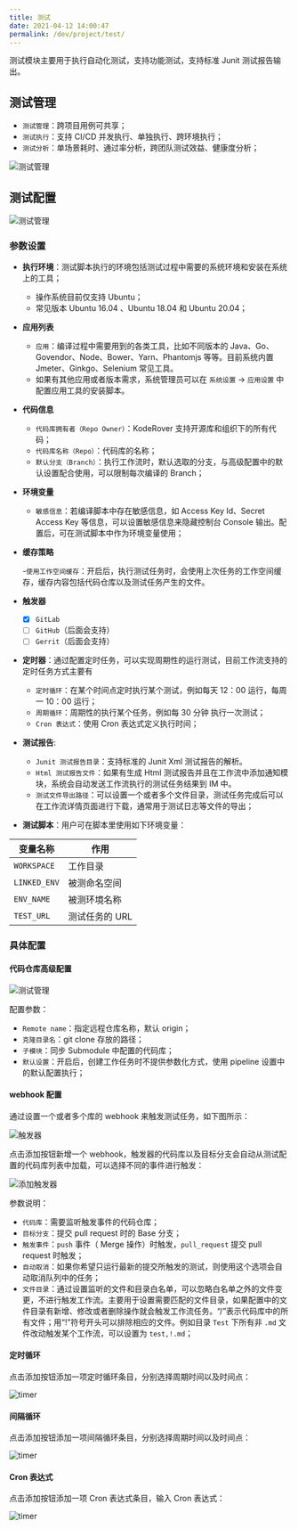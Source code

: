 ```yaml
---
title: 测试
date: 2021-04-12 14:00:47
permalink: /dev/project/test/
---
```


测试模块主要用于执行自动化测试，支持功能测试，支持标准 Junit 测试报告输出。

## 测试管理

- `测试管理`：跨项目用例可共享；
- `测试执行`：支持 CI/CD 并发执行、单独执行、跨环境执行；
- `测试分析`：单场景耗时、通过率分析，跨团队测试效益、健康度分析；

![测试管理](./_images/test.png)

## 测试配置

![测试管理](./_images/add-test.png)

### 参数设置

- **执行环境**：测试脚本执行的环境包括测试过程中需要的系统环境和安装在系统上的工具；

  - 操作系统目前仅支持 Ubuntu；
  - 常见版本 Ubuntu 16.04 、Ubuntu 18.04 和 Ubuntu 20.04；

- **应用列表**

  - `应用`：编译过程中需要用到的各类工具，比如不同版本的 Java、Go、Govendor、Node、Bower、Yarn、Phantomjs 等等。目前系统内置 Jmeter、Ginkgo、Selenium 常见工具。
  - 如果有其他应用或者版本需求，系统管理员可以在 `系统设置` -> `应用设置` 中配置应用工具的安装脚本。

- **代码信息**

  - `代码库拥有者（Repo Owner）`：KodeRover 支持开源库和组织下的所有代码；
  - `代码库名称（Repo）`：代码库的名称；
  - `默认分支（Branch）`：执行工作流时，默认选取的分支，与高级配置中的默认设置配合使用，可以限制每次编译的 Branch；

- **环境变量**

  - `敏感信息`：若编译脚本中存在敏感信息，如 Access Key Id、Secret Access Key 等信息，可以设置敏感信息来隐藏控制台 Console 输出。配置后，可在测试脚本中作为环境变量使用；

- **缓存策略**

  -`使用工作空间缓存`：开启后，执行测试任务时，会使用上次任务的工作空间缓存，缓存内容包括代码仓库以及测试任务产生的文件。

- **触发器**

  - [x] `GitLab`
  - [ ] `GitHub`（后面会支持）
  - [ ] `Gerrit`（后面会支持）

- **定时器**：通过配置定时任务，可以实现周期性的运行测试，目前工作流支持的定时任务方式主要有

  - `定时循环`：在某个时间点定时执行某个测试，例如每天 12：00 运行，每周一 10：00 运行；
  - `周期循环`：周期性的执行某个任务，例如每 30 分钟 执行一次测试；
  - `Cron 表达式`：使用 Cron 表达式定义执行时间；

- **测试报告**:

  - `Junit 测试报告目录`：支持标准的 Junit Xml 测试报告的解析。
  - `Html 测试报告文件`：如果有生成 Html 测试报告并且在工作流中添加通知模块，系统会自动发送工作流执行的测试任务结果到 IM 中。
  - `测试文件导出路径`：可以设置一个或者多个文件目录，测试任务完成后可以在工作流详情页面进行下载，通常用于测试日志等文件的导出；

- **测试脚本**：用户可在脚本里使用如下环境变量：

| 变量名称     | 作用         |
| ------------ | ------------ |
| `WORKSPACE`  | 工作目录     |
| `LINKED_ENV` | 被测命名空间  |
| `ENV_NAME`   | 被测环境名称  |
| `TEST_URL`   | 测试任务的 URL|

### 具体配置

#### 代码仓库高级配置

![测试管理](./_images/advanced-oauth.png)

配置参数：

- `Remote name`：指定远程仓库名称，默认 origin；
- `克隆目录名`：git clone 存放的路径；
- `子模块`：同步 Submodule 中配置的代码库；
- `默认设置`：开启后，创建工作任务时不提供参数化方式，使用 pipeline 设置中的默认配置执行；

#### webhook 配置

通过设置一个或者多个库的 webhook 来触发测试任务，如下图所示：

![触发器](./_images/trigger.png)

点击添加按钮新增一个 webhook，触发器的代码库以及目标分支会自动从测试配置的代码库列表中加载，可以选择不同的事件进行触发：

![添加触发器](./_images/add_trigger.png)

参数说明：

- `代码库`：需要监听触发事件的代码仓库；
- `目标分支`：提交 pull request 时的 Base 分支；
- `触发事件`：`push` 事件（ Merge 操作）时触发，`pull_request` 提交 pull request 时触发；
- `自动取消`：如果你希望只运行最新的提交所触发的测试，则使用这个选项会自动取消队列中的任务；
- `文件目录`：通过设置监听的文件和目录白名单，可以忽略白名单之外的文件变更，不进行触发工作流。主要用于设置需要匹配的文件目录，如果配置中的文件目录有新增、修改或者删除操作就会触发工作流任务。“/”表示代码库中的所有文件；用“!”符号开头可以排除相应的文件。例如目录 `Test` 下所有非 `.md` 文件改动触发某个工作流，可以设置为 `test,!.md`；

#### 定时循环

点击添加按钮添加一项定时循环条目，分别选择周期时间以及时间点：

![timer](./_images/fixed_timer.png)

#### 间隔循环

点击添加按钮添加一项间隔循环条目，分别选择周期时间以及时间点：

![timer](./_images/space_timer.png)

#### Cron 表达式

点击添加按钮添加一项 Cron 表达式条目，输入 Cron 表达式：

![timer](./_images/cron_timer.png)

